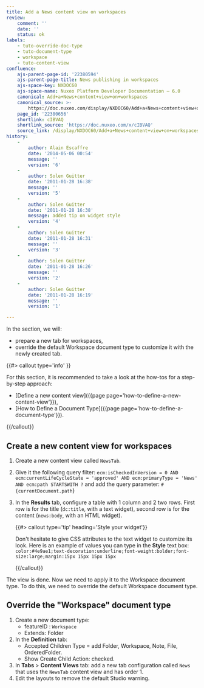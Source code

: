 ```yaml
---
title: Add a News content view on workspaces
review:
    comment: ''
    date: ''
    status: ok
labels:
    - tuto-override-doc-type
    - tuto-document-type
    - workspace
    - tuto-content-view
confluence:
    ajs-parent-page-id: '22380594'
    ajs-parent-page-title: News publishing in workspaces
    ajs-space-key: NXDOC60
    ajs-space-name: Nuxeo Platform Developer Documentation — 6.0
    canonical: Add+a+News+content+view+on+workspaces
    canonical_source: >-
        https://doc.nuxeo.com/display/NXDOC60/Add+a+News+content+view+on+workspaces
    page_id: '22380656'
    shortlink: cIBVAQ
    shortlink_source: 'https://doc.nuxeo.com/x/cIBVAQ'
    source_link: /display/NXDOC60/Add+a+News+content+view+on+workspaces
history:
    - 
        author: Alain Escaffre
        date: '2014-05-06 00:54'
        message: ''
        version: '6'
    - 
        author: Solen Guitter
        date: '2011-01-28 16:38'
        message: ''
        version: '5'
    - 
        author: Solen Guitter
        date: '2011-01-28 16:38'
        message: added tip on widget style
        version: '4'
    - 
        author: Solen Guitter
        date: '2011-01-28 16:31'
        message: ''
        version: '3'
    - 
        author: Solen Guitter
        date: '2011-01-28 16:26'
        message: ''
        version: '2'
    - 
        author: Solen Guitter
        date: '2011-01-28 16:19'
        message: ''
        version: '1'

---
```

In the section, we will:

*   prepare a new tab for workspaces,
*   override the default Workspace document type to customize it with the newly created tab.

{{#> callout type='info' }}

For this section, it is recommended to take a look at the how-tos for a step-by-step approach:

*   [Define a new content view]({{page page='how-to-define-a-new-content-view'}}),
*   [How to Define a Document Type]({{page page='how-to-define-a-document-type'}}).

{{/callout}}

## Create a new content view for workspaces

1.  Create a new content view called `NewsTab`.
2.  Give it the following query filter:
    `ecm:isCheckedInVersion = 0 AND ecm:currentLifeCycleState = 'approved' AND ecm:primaryType = 'News' AND ecm:path STARTSWITH ?`
    and add the query parameter: `#{currentDocument.path`}
3.  In the **Results** tab, configure a table with 1 column and 2 two rows. First row is for the title (`dc:title`, with a text widget), second row is for the content (`news:body`, with an HTML widget).

    {{#> callout type='tip' heading='Style your widget'}}

    Don't hesitate to give CSS attributes to the text widget to customize its look.
    Here is an example of values you can type in the **Style** text box: `color:#4e9ae1;text-decoration:underline;font-weight:bolder;font-size:large;margin:15px 15px 15px 15px`

    {{/callout}}

The view is done. Now we need to apply it to the Workspace document type. To do this, we need to override the default Workspace document type.

## Override the "Workspace" document type

1.  Create a new document type:
    *   featureID : `Workspace`
    *   Extends: Folder
2.  In the **Definition** tab:
    *   Accepted Children Type = add Folder, Workspace, Note, File, OrderedFolder.
    *   Show Create Child Action: checked.
3.  In **Tabs** > **Content Views** tab: add a new tab configuration called `News` that uses the `NewsTab` content view and has order 1.
4.  Edit the layouts to remove the default Studio warning.